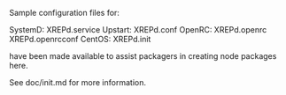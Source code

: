 Sample configuration files for:

SystemD: XREPd.service
Upstart: XREPd.conf
OpenRC:  XREPd.openrc
         XREPd.openrcconf
CentOS:  XREPd.init

have been made available to assist packagers in creating node packages here.

See doc/init.md for more information.
